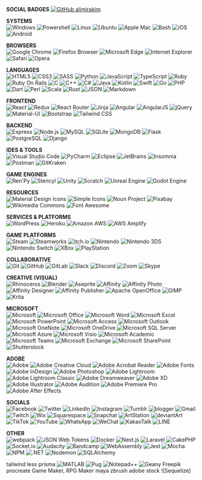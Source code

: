 <!-- TODO Add social badges -->
<!-- TODO Add links to source sites/documentation -->
<!-- TODO Add examples for links to personal socials -->
<!-- TODO Add color hex examples - hex AND 'label', like 'Primary' -->
<!-- ![](https://img.shields.io/badge/--000?style=flat-square&logo=&logoColor=white) -->

**SOCIAL BADGES**
[![GitHub alimirakim](https://img.shields.io/github/followers/alimirakim?label=follow&style=social)](https://github.com/alimirakim) 


**SYSTEMS**  
![Windows](https://img.shields.io/badge/-Windows-0078d6?style=flat-square&logo=Windows&logoColor=white)
![Powershell](https://img.shields.io/badge/-Powershell-5391fe?style=flat-square&logo=Powershell&logoColor=white)
![Linux](https://img.shields.io/badge/-Linux-fcc624?style=flat-square&logo=Linux&logoColor=black)
![Ubuntu](https://img.shields.io/badge/-Ubuntu-e95420?style=flat-square&logo=Ubuntu&logoColor=white)
![Apple Mac](https://img.shields.io/badge/-Apple_Mac-000?style=flat-square&logo=Apple&logoColor=white)
![Bash](https://img.shields.io/badge/-GNU_Bash-4eaa25?style=flat-square&logo=gnu-bash&logoColor=white)
![iOS](https://img.shields.io/badge/-iOS-000?style=flat-square&logo=iOS&logoColor=white)
![Android](https://img.shields.io/badge/-Android-3ddc84?style=flat-square&logo=Android&logoColor=white)

**BROWSERS**  
![Google Chrome](https://img.shields.io/badge/-Google_Chrome-4285f4?style=flat-square&logo=Google-Chrome&logoColor=white)
![Firefox Browser](https://img.shields.io/badge/-Firefox_Browser-ff7139?style=flat-square&logo=Firefox-Browser&logoColor=white)
![Microsoft Edge](https://img.shields.io/badge/-Microsoft_Edge-0078d7?style=flat-square&logo=Microsoft-Edge&logoColor=white)
![Internet Explorer](https://img.shields.io/badge/-Internet_Explorer-0076d6?style=flat-square&logo=Internet-Explorer&logoColor=white)
![Safari](https://img.shields.io/badge/-Safari-000?style=flat-square&logo=Safari&logoColor=white)
![Opera](https://img.shields.io/badge/-Opera-ff1b2d?style=flat-square&logo=Opera&logoColor=white)

**LANGUAGES**  
![HTML5](https://img.shields.io/badge/-HTML5-e34f26?style=flat-square&logo=HTML5&logoColor=white)
![CSS3](https://img.shields.io/badge/-CSS3-1572b6?style=flat-square&logo=CSS3&logoColor=white)
![SASS](https://img.shields.io/badge/-SASS-c69?style=flat-square&logo=SASS&logoColor=white)
![Python](https://img.shields.io/badge/-Python-3776ab?style=flat-square&logo=Python&logoColor=white)
![JavaScript](https://img.shields.io/badge/-JavaScript-f7df1e?style=flat-square&logo=JavaScript&logoColor=black)
![TypeScript](https://img.shields.io/badge/-TypeScript-3178c6?style=flat-square&logo=TypeScript&logoColor=white)
![Ruby](https://img.shields.io/badge/-Ruby-cc342d?style=flat-square&logo=Ruby&logoColor=white)
![Ruby On Rails](https://img.shields.io/badge/-Ruby_On_Rails-c00?style=flat-square&logo=Ruby-On-Rails&logoColor=white)
![C](https://img.shields.io/badge/-C-a8b9cc?style=flat-square&logo=C&logoColor=black)
![C++](https://img.shields.io/badge/-C++-00599c?style=flat-square&logo=C++&logoColor=white)
![C#](https://img.shields.io/badge/-C_Sharp-239120?style=flat-square&logo=C-sharp&logoColor=white)
![Java](https://img.shields.io/badge/-Java-007396?style=flat-square&logo=Java&logoColor=white)
![Kotlin](https://img.shields.io/badge/-Kotlin-0095d5?style=flat-square&logo=Kotlin&logoColor=white)
![Swift](https://img.shields.io/badge/-Swift-fa7343?style=flat-square&logo=Swift&logoColor=white)
![Go](https://img.shields.io/badge/-Go-00add8?style=flat-square&logo=Go&logoColor=white)
![PHP](https://img.shields.io/badge/-PHP-777bb4?style=flat-square&logo=PHP&logoColor=white)
![Dart](https://img.shields.io/badge/-Dart-0175c2?style=flat-square&logo=Dart&logoColor=white)
![Perl](https://img.shields.io/badge/-Perl-39457e?style=flat-square&logo=Perl&logoColor=white)
![Scala](https://img.shields.io/badge/-Scala-dc322f?style=flat-square&logo=Scala&logoColor=white)
![Rust](https://img.shields.io/badge/-Rust-000?style=flat-square&logo=Rust&logoColor=white)
![JSON](https://img.shields.io/badge/-JSON-000?style=flat-square&logo=JSON&logoColor=white)
![Markdown](https://img.shields.io/badge/-Markdown-000?style=flat-square&logo=Markdown&logoColor=white)

**FRONTEND**  
![React](https://img.shields.io/badge/-React-61dafb?style=flat-square&logo=React&logoColor=black)
![Redux](https://img.shields.io/badge/-Redux-764abc?style=flat-square&logo=Redux&logoColor=white)
![React Router](https://img.shields.io/badge/-React_Router-ca4245?style=flat-square&logo=React-Router&logoColor=white)
![Jinja](https://img.shields.io/badge/-Jinja-b41717?style=flat-square&logo=Jinja&logoColor=white)
![Angular](https://img.shields.io/badge/-Angular-dd0031?style=flat-square&logo=Angular&logoColor=white)
![AngularJS](https://img.shields.io/badge/-AngularJS-e23237?style=flat-square&logo=AngularJS&logoColor=white)
![jQuery](https://img.shields.io/badge/-jQuery-0769ad?style=flat-square&logo=jQuery&logoColor=white)
![Material-UI](https://img.shields.io/badge/-Material_UI-0081cb?style=flat-square&logo=Material-UI&logoColor=white)
![Bootstrap](https://img.shields.io/badge/-Bootstrap-7952b3?style=flat-square&logo=Bootstrap&logoColor=white)
![Tailwind CSS](https://img.shields.io/badge/-Tailwind_CSS-38b2ac?style=flat-square&logo=Tailwind-CSS&logoColor=white)

**BACKEND**  
![Express](https://img.shields.io/badge/-Express-000?style=flat-square&logo=Express&logoColor=white)
![Node.js](https://img.shields.io/badge/-Node.js-393?style=flat-square&logo=Node.js&logoColor=white)
![MySQL](https://img.shields.io/badge/-MySQL-003b57?style=flat-square&logo=MySQL&logoColor=white)
![SQLite](https://img.shields.io/badge/-SQLite-003b57?style=flat-square&logo=SQLite&logoColor=white)
![MongoDB](https://img.shields.io/badge/-MongoDB-47a248?style=flat-square&logo=MongoDB&logoColor=white)
![Flask](https://img.shields.io/badge/-Flask-black?style=flat-square&logo=Flask&logoColor=white)
![PostgreSQL](https://img.shields.io/badge/-PostgreSQL-336791?style=flat-square&logo=PostgreSQL&logoColor=white)
![Django](https://img.shields.io/badge/-Django-092e20?style=flat-square&logo=Django&logoColor=white)

**IDES & TOOLS**  
![Visual Studio Code](https://img.shields.io/badge/-Visual_Studio_Code-007acc?style=flat-square&logo=Visual-Studio-Code&logoColor=white)
![PyCharm](https://img.shields.io/badge/-PyCharm-000?style=flat-square&logo=PyCharm&logoColor=white)
![Eclipse](https://img.shields.io/badge/-Eclipse-2c2255?style=flat-square&logo=Eclipse-IDE&logoColor=white)
![JetBrains](https://img.shields.io/badge/-JetBrains-000?style=flat-square&logo=JetBrains&logoColor=white)
![Insomnia](https://img.shields.io/badge/-Insomnia-5849be?style=flat-square&logo=Insomnia&logoColor=white)
![Postman](https://img.shields.io/badge/-Postman-ff6c37?style=flat-square&logo=Postman&logoColor=white)
![GitKraken](https://img.shields.io/badge/-GitKraken-179287?style=flat-square&logo=GitKraken&logoColor=white)

**GAME ENGINES**  
![Ren'Py](https://img.shields.io/badge/-Ren'Py-ff7f7f?style=flat-square&logo=Ren'Py&logoColor=white)
![Stencyl](https://img.shields.io/badge/-Stencyl-8e1c04?style=flat-square&logo=Stencyl&logoColor=white)
![Unity](https://img.shields.io/badge/-Unity-000?style=flat-square&logo=Unity&logoColor=white)
![Scratch](https://img.shields.io/badge/-Scratch-4d97ff?style=flat-square&logo=Scratch&logoColor=white)
![Unreal Engine](https://img.shields.io/badge/-Unreal_Engine-313131?style=flat-square&logo=Unreal-Engine&logoColor=white)
![Godot Engine](https://img.shields.io/badge/-Godot_Engine-478cbf?style=flat-square&logo=Godot-Engine&logoColor=white)

**RESOURCES**  
![Material Design Icons](https://img.shields.io/badge/-Material_Design_Icons-2196f3?style=flat-square&logo=Material-Design-Icons&logoColor=white)
![Simple Icons](https://img.shields.io/badge/-Simple_Icons-111?style=flat-square&logo=Simple-Icons&logoColor=white)
![Noun Project](https://img.shields.io/badge/-Noun_Project-000?style=flat-square&logo=Noun-Project&logoColor=white)
![Pixabay](https://img.shields.io/badge/-Pixabay-2ec66d?style=flat-square&logo=Pixabay&logoColor=white)
![Wikimedia Commons](https://img.shields.io/badge/-Wikimedia_Commons-069?style=flat-square&logo=Wikimedia-Commons&logoColor=white)
![Font Awesome](https://img.shields.io/badge/-Font_Awesome-339af0?style=flat-square&logo=Font-Awesome&logoColor=white)

**SERVICES & PLATFORMS**  
![WordPress](https://img.shields.io/badge/-WordPress-21759b?style=flat-square&logo=WordPress&logoColor=white)
![Heroku](https://img.shields.io/badge/-Heroku-430098?style=flat-square&logo=Heroku&logoColor=white)
![Amazon AWS](https://img.shields.io/badge/-Amazon_AWS-232f3e?style=flat-square&logo=Amazon-AWS&logoColor=white)
![AWS Amplify](https://img.shields.io/badge/-AWS_Amplify-f90?style=flat-square&logo=AWS-Amplify&logoColor=white)

**GAME PLATFORMS**  
![Steam](https://img.shields.io/badge/-Steam-000?style=flat-square&logo=Steam&logoColor=white)
![Steamworks](https://img.shields.io/badge/-Steamworks-1e1e1e?style=flat-square&logo=Steam&logoColor=white)
![itch.io](https://img.shields.io/badge/-itch.io-fa5c5c?style=flat-square&logo=itch.io&logoColor=white)
![Nintendo](https://img.shields.io/badge/-Nintendo-8f8f8f?style=flat-square&logo=Nintendo&logoColor=white)
![Nintendo 3DS](https://img.shields.io/badge/-Nintendo_3DS-d12228?style=flat-square&logo=Nintendo-3DS&logoColor=white)
![Nintendo Switch](https://img.shields.io/badge/-Nintendo_Switch-e60012?style=flat-square&logo=Nintendo-Switch&logoColor=white)
![XBox](https://img.shields.io/badge/-XBox-107c10?style=flat-square&logo=XBox&logoColor=white)
![PlayStation](https://img.shields.io/badge/-PlayStation-003791?style=flat-square&logo=PlayStation&logoColor=white)

**COLLABORATIVE**  
![Git](https://img.shields.io/badge/-Git-f05032?style=flat-square&logo=Git&logoColor=white)
![GitHub](https://img.shields.io/badge/-GitHub-181717?style=flat-square&logo=GitHub&logoColor=white)
![GitLab](https://img.shields.io/badge/-GitLab-fca121?style=flat-square&logo=GitLab&logoColor=white)
![Slack](https://img.shields.io/badge/-Slack-4a154b?style=flat-square&logo=Slack&logoColor=white)
![Discord](https://img.shields.io/badge/-Discord-7289da?style=flat-square&logo=Discord&logoColor=white)
![Zoom](https://img.shields.io/badge/-Zoom-2d8cff?style=flat-square&logo=Zoom&logoColor=white)
![Skype](https://img.shields.io/badge/-Skype-00aff0?style=flat-square&logo=Skype&logoColor=white)


**CREATIVE (VISUAL)**  
![Rhinoceros](https://img.shields.io/badge/-Rhinoceros-801010?style=flat-square&logo=Rhinoceros&logoColor=white)
![Blender](https://img.shields.io/badge/-Blender-f5792a?style=flat-square&logo=Blender&logoColor=white)
![Aseprite](https://img.shields.io/badge/-Aseprite-7d929e?style=flat-square&logo=Aseprite&logoColor=white)
![Affinity](https://img.shields.io/badge/-Affinity-222324?style=flat-square&logo=Affinity&logoColor=white)
![Affinity Photo](https://img.shields.io/badge/-Affinity_Photo-7e4dd2?style=flat-square&logo=AffinityPhoto-&logoColor=white)
![Affinity Designer](https://img.shields.io/badge/-Affinity_Designer-1b72be?style=flat-square&logo=Affinity-Designer&logoColor=white)
![Affinity Publisher](https://img.shields.io/badge/-Affinity_Publisher-c9284d?style=flat-square&logo=Affinity-Publisher&logoColor=white)
![Apache OpenOffice](https://img.shields.io/badge/-Apache_OpenOffice-0e85cd?style=flat-square&logo=Apache-OpenOffice&logoColor=white)
![GIMP](https://img.shields.io/badge/-GIMP-5c5543?style=flat-square&logo=GIMP&logoColor=white)
![Krita](https://img.shields.io/badge/-Krita-3babff?style=flat-square&logo=Krita&logoColor=white)

**MICROSOFT**  
![Microsoft](https://img.shields.io/badge/-Microsoft-5e5e5e?style=flat-square&logo=Microsoft&logoColor=white)
![Microsoft Office](https://img.shields.io/badge/-Microsoft_Office-d83b01?style=flat-square&logo=Microsoft-Office&logoColor=white)
![Microsoft Word](https://img.shields.io/badge/-Microsoft_Word-2b579a?style=flat-square&logo=Microsoft-Word&logoColor=white)
![Microsoft Excel](https://img.shields.io/badge/-Microsoft_Excel-217346?style=flat-square&logo=Microsoft-Excel&logoColor=white)
![Microsoft PowerPoint](https://img.shields.io/badge/-Microsoft_PowerPoint-b7472a?style=flat-square&logo=Microsoft-PowerPoint&logoColor=white)
![Microsoft Access](https://img.shields.io/badge/-Microsoft_Access-a4373a?style=flat-square&logo=AccessMicrosoft-&logoColor=white)
![Microsoft Outlook](https://img.shields.io/badge/-Microsoft_Outlook-0078d4?style=flat-square&logo=Microsoft-Outlook&logoColor=white)
![Microsoft OneNote](https://img.shields.io/badge/-Microsoft_OneNote-7719aa?style=flat-square&logo=Microsoft-OneNote&logoColor=white)
![Microsoft OneDrive](https://img.shields.io/badge/-Microsoft_OneDrive-0078d4?style=flat-square&logo=Microsoft-OneDrive&logoColor=white)
![Microsoft SQL Server](https://img.shields.io/badge/-Microsoft_SQL_Server-cc2927?style=flat-square&logo=Microsoft-SQL-Server&logoColor=white)
![Microsoft Azure](https://img.shields.io/badge/-Microsoft_Azure-0089d6?style=flat-square&logo=Microsoft-Azure&logoColor=white)
![Microsoft Visio](https://img.shields.io/badge/-Microsoft_Visio-3955a3?style=flat-square&logo=Microsoft-Visio&logoColor=white)
![Microsoft Academic](https://img.shields.io/badge/-Microsoft_Academic-2d9fd9?style=flat-square&logo=Microsoft-Academic&logoColor=white)
![Microsoft Teams](https://img.shields.io/badge/-Microsoft_Teams-6264a7?style=flat-square&logo=Microsoft-Teams&logoColor=white)
![Microsoft Exchange](https://img.shields.io/badge/-Microsoft_Exchange-0078d4?style=flat-square&logo=Microsoft-Exchange&logoColor=white)
![Microsoft SharePoint](https://img.shields.io/badge/-Microsoft_SharePoint-0078d4?style=flat-square&logo=Microsoft-SharePoint&logoColor=white)
![Shutterstock](https://img.shields.io/badge/-Shutterstock-ee2b24?style=flat-square&logo=Shutterstock&logoColor=white)

**ADOBE**  
![Adobe](https://img.shields.io/badge/-Adobe-f00?style=flat-square&logo=Adobe&logoColor=white)
![Adobe Creative Cloud](https://img.shields.io/badge/-Adobe_Creative_Cloud-da1f26?style=flat-square&logo=Adobe-Creative-Cloud&logoColor=white)
![Adobe Acrobat Reader](https://img.shields.io/badge/-Adobe_Acrobat_Reader-ec1c24?style=flat-square&logo=Adobe-Acrobat-Reader&logoColor=white)
![Adobe Fonts](https://img.shields.io/badge/-Adobe_Fonts-323232?style=flat-square&logo=Adobe-Fonts&logoColor=white)
![Adobe InDesign](https://img.shields.io/badge/-Adobe_InDesign-f36?style=flat-square&logo=Adobe-InDesign&logoColor=white)
![Adobe Photoshop](https://img.shields.io/badge/-Adobe_Photoshop-31a8ff?style=flat-square&logo=Adobe-Photoshop&logoColor=white)
![Adobe Lightroom](https://img.shields.io/badge/-Adobe_Lightroom-31a8ff?style=flat-square&logo=Adobe-Lightroom&logoColor=white)
![Adobe Lightroom Classic](https://img.shields.io/badge/-Adobe_Lightroom_Classic-31a8ff?style=flat-square&logo=Adobe-Lightroom-Classic&logoColor=white)
![Adobe Dreamweaver](https://img.shields.io/badge/-Adobe_Dreamweaver-ff61f6?style=flat-square&logo=Adobe-Dreamweaver&logoColor=white)
![Adobe XD](https://img.shields.io/badge/-Adobe_XD-ff61f6?style=flat-square&logo=Adobe-xd&logoColor=white)
![Adobe Illustrator](https://img.shields.io/badge/-Adobe_Illustrator-ff9a00?style=flat-square&logo=Adobe-Illustrator&logoColor=white)
![Adobe Audition](https://img.shields.io/badge/-Adobe_Audition-99f?style=flat-square&logo=Adobe-Audition&logoColor=white)
![Adobe Premiere Pro](https://img.shields.io/badge/-Adobe_Premiere_Pro-99f?style=flat-square&logo=Adobe-Premiere-Pro&logoColor=white)
![Adobe After Effects](https://img.shields.io/badge/-Adobe_After_Effects-99f?style=flat-square&logo=Adobe-After-Effects&logoColor=white)

**SOCIALS**  
![Facebook](https://img.shields.io/badge/-Facebook-1877f2?style=flat-square&logo=Facebook&logoColor=white)
![Twitter](https://img.shields.io/badge/-Twitter-1da1f2?style=flat-square&logo=Twitter&logoColor=white)
![LinkedIn](https://img.shields.io/badge/-LinkedIn-0077b5?style=flat-square&logo=LinkedIn&logoColor=white)
![Instagram](https://img.shields.io/badge/-Instagram-e4405f?style=flat-square&logo=Instagram&logoColor=white)
![Tumblr](https://img.shields.io/badge/-Tumblr-36465d?style=flat-square&logo=Tumblr&logoColor=white)
![blogger](https://img.shields.io/badge/-blogger-ff5722?style=flat-square&logo=blogger&logoColor=white)
![Gmail](https://img.shields.io/badge/-Gmail-ea4335?style=flat-square&logo=Gmail&logoColor=white)
![Twitch](https://img.shields.io/badge/-Twitch-9146ff?style=flat-square&logo=Twitch&logoColor=white)
![Wix](https://img.shields.io/badge/-Wix-0c6efc?style=flat-square&logo=Wix&logoColor=white)
![Squarespace](https://img.shields.io/badge/-Squarespace-000?style=flat-square&logo=Squarespace&logoColor=white)
![Snapchat](https://img.shields.io/badge/-Snapchat-fffc00?style=flat-square&logo=Snapchat&logoColor=black)
![ArtStation](https://img.shields.io/badge/-ArtStation-13aff0?style=flat-square&logo=ArtStation&logoColor=white)
![deviantArt](https://img.shields.io/badge/-deviantArt-05cc47?style=flat-square&logo=deviantArt&logoColor=white)
![TikTok](https://img.shields.io/badge/-TikTok-000?style=flat-square&logo=TikTok&logoColor=white)
![YouTube](https://img.shields.io/badge/-YouTube-f00?style=flat-square&logo=YouTube&logoColor=white)
![WhatsApp](https://img.shields.io/badge/-WhatsApp-25d366?style=flat-square&logo=WhatsApp&logoColor=white)
![WeChat](https://img.shields.io/badge/-WeChat-07c160?style=flat-square&logo=WeChat&logoColor=white)
![KakaoTalk](https://img.shields.io/badge/-KakaoTalk-ffcd00?style=flat-square&logo=Kakao&logoColor=black)
![LINE](https://img.shields.io/badge/-LINE-00c300?style=flat-square&logo=LINE&logoColor=white)

**OTHER**  
![webpack](https://img.shields.io/badge/-webpack-8dd6f9?style=flat-square&logo=webpack&logoColor=white)
![JSON Web Tokens](https://img.shields.io/badge/-JSON_Web_Tokens-000?style=flat-square&logo=JSON-Web-Tokens&logoColor=white)
![Docker](https://img.shields.io/badge/-Docker-2496ed?style=flat-square&logo=Docker&logoColor=white)
![Next.js](https://img.shields.io/badge/-Next.js-000?style=flat-square&logo=Next.js&logoColor=white)
![Laravel](https://img.shields.io/badge/-Laravel-ff2d20?style=flat-square&logo=Laravel&logoColor=white)
![CakePHP](https://img.shields.io/badge/-CakePHP-D33C43?style=flat-square&logo=CakePHP&logoColor=white)
![Socket.io](https://img.shields.io/badge/-Socket.io-000?style=flat-square&logo=Socket.io&logoColor=white)
![Audacity](https://img.shields.io/badge/-Audacity-00c?style=flat-square&logo=Audacity&logoColor=white)
![Bandcamp](https://img.shields.io/badge/-Bandcamp-408294?style=flat-square&logo=Bandcamp&logoColor=white)
![WebAssembly](https://img.shields.io/badge/-WebAssembly-654ff0?style=flat-square&logo=WebAssembly&logoColor=white)
![Jest](https://img.shields.io/badge/-Jest-c21325?style=flat-square&logo=Jest&logoColor=white)
![Mocha](https://img.shields.io/badge/-Mocha-8d6748?style=flat-square&logo=Mocha&logoColor=white)
![NPM](https://img.shields.io/badge/-NPM-cb3837?style=flat-square&logo=NPM&logoColor=white)
![.NET](https://img.shields.io/badge/-.NET-5c2d91?style=flat-square&logo=.NET&logoColor=white)
![Nodemon](https://img.shields.io/badge/-Nodemon-76d04b?style=flat-square&logo=Nodemon&logoColor=white)
![SQLAlchemy](https://img.shields.io/badge/-SQLAlchemy-d01f00?style=flat-square&logo=SQLAlchemy&logoColor=white)

tailwind
less
prisma
![MATLAB](https://img.shields.io/badge/-MATLAB-000?style=flat-square&logo=MATLAB&logoColor=white)
![Pug](https://img.shields.io/badge/-Pug-000?style=flat-square&logo=Pug&logoColor=white)
![Notepad++](https://img.shields.io/badge/-Notepad++-90e59a?style=flat-square&logo=Notepad++&logoColor=white)
![Geany](https://img.shields.io/badge/-Geany-000?style=flat-square&logo=Geany&logoColor=white)
Freepik
procreate
Game Maker, RPG Maker
maya
zbrush
adobe stock
![Sequelize]
